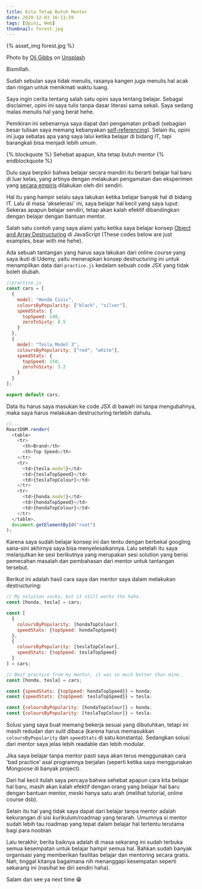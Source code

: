 ```yaml
---
title: Kita Tetap Butuh Mentor
date: 2020-12-03 16:11:59
tags: [Opini, Web]
thumbnail: forest.jpg
---
```

{% asset_img forest.jpg %}

<span>Photo by <a href="https://unsplash.com/@olipaulgibbs?utm_source=unsplash&amp;utm_medium=referral&amp;utm_content=creditCopyText">Oli Gibbs</a> on <a href="https://unsplash.com/s/photos/forest-from-top?utm_source=unsplash&amp;utm_medium=referral&amp;utm_content=creditCopyText">Unsplash</a></span>

Bismillah.

Sudah sebulan saya tidak menulis, rasanya kangen juga menulis hal acak dan ringan untuk menikmati waktu luang.

Saya ingin cerita tentang salah satu opini saya tentang belajar. Sebagai disclaimer, opini ini saya tulis tanpa dasar literasi sama sekali. Saya sedang malas menulis hal yang berat hehe.

Pemikiran ini sebenarnya saya dapat dari pengamatan pribadi (sebagian besar tulisan saya memang kebanyakan [self-referencing](https://en.wikipedia.org/wiki/Self-reference#In_language)). Selain itu, opini ini juga sebatas apa yang saya lalui ketika belajar di bidang IT, tapi barangkali bisa menjadi lebih umum.

{% blockquote %}
Sehebat apapun, kita tetap butuh mentor
{% endblockquote %}

Dulu saya berpikir bahwa belajar secara mandiri itu berarti belajar hal baru di luar kelas, yang artinya dengan melakukan pengamatan dan eksperimen yang [secara empiris](https://pendidikan.co.id/pengertian-empiris/#:~:text=Empiris%20merupakan%20suatu%20keadaan%20yang,juga%20eksperimen%20yang%20pernah%20dilakukan.) dilakukan oleh diri sendiri.

Hal itu yang hampir selalu saya lakukan ketika belajar banyak hal di bidang IT. Lalu di masa 'akselerasi' ini, saya belajar hal kecil yang saya luput: Sekeras apapun belajar sendiri, tetap akan kalah efektif dibandingkan dengan belajar dengan bantuan mentor.

Salah satu contoh yang saya alami yaitu ketika saya belajar konsep [Object and Array Destructuring](https://developer.mozilla.org/en-US/docs/Web/JavaScript/Reference/Operators/Destructuring_assignment) di JavaScript (These codes below are just examples, bear with me hehe).

Ada sebuah tantangan yang harus saya lakukan dari online course yang saya ikuti di Udemy, yaitu menerapkan konsep destructuring ini untuk menampilkan data dari `practice.js` kedalam sebuah code JSX yang tidak boleh diubah.

```js
//practice.js
const cars = [
  {
    model: "Honda Civic",
    coloursByPopularity: ["black", "silver"],
    speedStats: {
      topSpeed: 140,
      zeroToSixty: 8.5
    }
  },
  {
    model: "Tesla Model 3",
    coloursByPopularity: ["red", "white"],
    speedStats: {
      topSpeed: 150,
      zeroToSixty: 3.2
    }
  }
];

export default cars;

```

Data itu harus saya masukan ke code JSX di bawah ini tanpa mengubahnya, maka saya harus melakukan destructuring terlebih dahulu.

```js
//...
ReactDOM.render(
  <table>
    <tr>
      <th>Brand</th>
      <th>Top Speed</th>
    </tr>
    <tr>
      <td>{tesla.model}</td>
      <td>{teslaTopSpeed}</td>
      <td>{teslaTopColour}</td>
    </tr>
    <tr>
      <td>{honda.model}</td>
      <td>{hondaTopSpeed}</td>
      <td>{hondaTopColour}</td>
    </tr>
  </table>,
  document.getElementById("root")
);
```

Karena saya sudah belajar konsep ini dan tentu dengan berbekal googling sana-sini akhirnya saya bisa menyelesaikannya. Lalu setelah itu saya melanjutkan ke sesi berikutnya yang merupakan sesi solution yang berisi pemecahan masalah dan pembahasan dari mentor untuk tantangan tersebut.

Berikut ini adalah hasil cara saya dan mentor saya dalam melakukan destructuring:

```js
// My solution sucks, but it still works tho haha.
const [honda, tesla] = cars;

const [
  {
    coloursByPopularity: [hondaTopColour],
    speedStats: {topSpeed: hondaTopSpeed}
  },
  {
    coloursByPopularity: [teslaTopColour],
    speedStats: {topSpeed: teslaTopSpeed}
  }
] = cars;

// Best practice from my mentor, it was so much better than mine.
const [honda, tesla] = cars;

const {speedStats: {topSpeed: hondaTopSpeed}} = honda;
const {speedStats: {topSpeed: teslaTopSpeed}} = tesla;

const {coloursByPopularity: [hondaTopColour]} = honda;
const {coloursByPopularity: [teslaTopColour]} = tesla;
```
Solusi yang saya buat memang bekerja sesuai yang dibutuhkan, tetapi ini masih redudan dan sulit dibaca (karena harus memasukkan `coloursByPopularity` dan `speedStats` di satu konstanta). Sedangkan solusi dari mentor saya jelas lebih readable dan lebih modular.

Jika saya belajar tanpa mentor pasti saya akan terus menggunakan cara 'bad practice' asal programnya berjalan (seperti ketika saya menggunakan Mongoose di banyak project).

Dari hal kecil itulah saya percaya bahwa sehebat apapun cara kita belajar hal baru, masih akan kalah efektif dengan orang yang belajar hal baru dengan bantuan mentor, meski hanya satu arah (melihat tutorial, online course dsb).

Selain itu hal yang tidak saya dapat dari belajar tanpa mentor adalah kekurangan di sisi kurikulum/roadmap yang terarah. Umumnya si mentor sudah lebih tau roadmap yang tepat dalam belajar hal tertentu terutama bagi para noobian

Lalu terakhir, berita baiknya adalah di masa sekarang ini sudah terbuka semua kesempatan untuk belajar hampir semua hal. Bahkan sudah banyak organisasi yang memberikan fasilitas belajar dan mentoring secara gratis. Nah, tinggal kitanya bagaimana nih menanggapi kesempatan seperti sekarang ini (nasihat ke diri sendiri haha).

Salam dan see ya next time 😁
